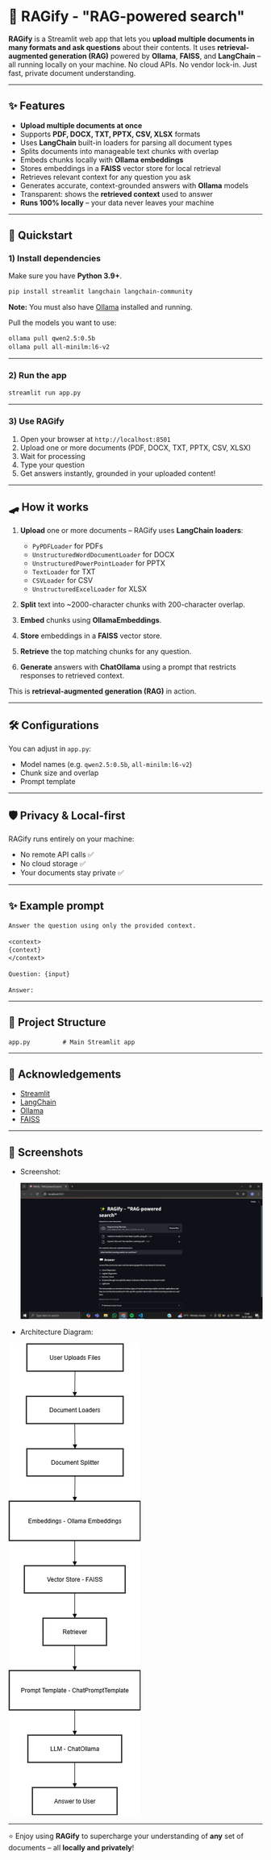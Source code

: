# 🧠 RAGify - "RAG-powered search"

**RAGify** is a Streamlit web app that lets you **upload multiple documents in many formats and ask questions** about their contents.
It uses **retrieval-augmented generation (RAG)** powered by **Ollama**, **FAISS**, and **LangChain** – all running locally on your machine.
No cloud APIs. No vendor lock-in. Just fast, private document understanding.

---

## ✨ Features

* **Upload multiple documents at once**
* Supports **PDF, DOCX, TXT, PPTX, CSV, XLSX** formats
* Uses **LangChain** built-in loaders for parsing all document types
* Splits documents into manageable text chunks with overlap
* Embeds chunks locally with **Ollama embeddings**
* Stores embeddings in a **FAISS** vector store for local retrieval
* Retrieves relevant context for any question you ask
* Generates accurate, context-grounded answers with **Ollama** models
* Transparent: shows the **retrieved context** used to answer
* **Runs 100% locally** – your data never leaves your machine

---

## 🚀 Quickstart

### 1) Install dependencies

Make sure you have **Python 3.9+**.

```bash
pip install streamlit langchain langchain-community
```

**Note:** You must also have [Ollama](https://ollama.com/) installed and running.

Pull the models you want to use:

```bash
ollama pull qwen2.5:0.5b
ollama pull all-minilm:l6-v2
```

---

### 2) Run the app

```bash
streamlit run app.py
```

---

### 3) Use RAGify

1. Open your browser at `http://localhost:8501`
2. Upload one or more documents (PDF, DOCX, TXT, PPTX, CSV, XLSX)
3. Wait for processing
4. Type your question
5. Get answers instantly, grounded in your uploaded content!

---

## 🛹 How it works

1. **Upload** one or more documents – RAGify uses **LangChain loaders**:

   * `PyPDFLoader` for PDFs
   * `UnstructuredWordDocumentLoader` for DOCX
   * `UnstructuredPowerPointLoader` for PPTX
   * `TextLoader` for TXT
   * `CSVLoader` for CSV
   * `UnstructuredExcelLoader` for XLSX
2. **Split** text into \~2000-character chunks with 200-character overlap.
3. **Embed** chunks using **OllamaEmbeddings**.
4. **Store** embeddings in a **FAISS** vector store.
5. **Retrieve** the top matching chunks for any question.
6. **Generate** answers with **ChatOllama** using a prompt that restricts responses to retrieved context.

This is **retrieval-augmented generation (RAG)** in action.

---

## 🛠️ Configurations

You can adjust in `app.py`:

* Model names (e.g. `qwen2.5:0.5b`, `all-minilm:l6-v2`)
* Chunk size and overlap
* Prompt template

---

## 🛡️ Privacy & Local-first

RAGify runs entirely on your machine:

- No remote API calls ✅
- No cloud storage ✅
- Your documents stay private ✅

---

## ✨ Example prompt

```text
Answer the question using only the provided context.

<context>
{context}
</context>

Question: {input}

Answer:
```

---

## 📂 Project Structure

```
app.py         # Main Streamlit app
```

---

## 🙏 Acknowledgements

* [Streamlit](https://streamlit.io/)
* [LangChain](https://www.langchain.com/)
* [Ollama](https://ollama.com/)
* [FAISS](https://github.com/facebookresearch/faiss)

---

## 📸 Screenshots

* Screenshot:

  ![image](image.png)

* Architecture Diagram:

 ![flowdiagram](RAGify.png)

---

⭐ Enjoy using **RAGify** to supercharge your understanding of **any** set of documents – all **locally and privately**!










